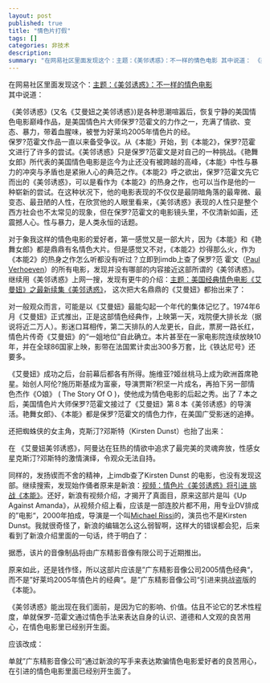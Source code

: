 ```yaml
---
layout: post
published: true
title: "情色片打假"
tags: []
categories: 非技术    
description: 
summary: "在网易社区里面发现这个：主题：《美邻诱惑》：不一样的情色电影 其中说道： 《美邻诱惑》(又名《艾曼妞之美邻诱惑》)是各种思潮喧嚣后，恢复宁静的美国情色电影巅峰作品，是美国情色片大师保罗?范霍文的力作之一，充满了情欲、变态、暴力，带着血腥味，"
---
```

在网易社区里面发现这个：[主题：《美邻诱惑》：不一样的情色电影][Link 1]  
其中说道：  


《美邻诱惑》(又名《艾曼妞之美邻诱惑》)是各种思潮喧嚣后，恢复宁静的美国情色电影巅峰作品，是美国情色片大师保罗?范霍文的力作之一，充满了情欲、变态、暴力，带着血腥味，被誉为好莱坞2005年情色片的经。  
保罗?范霍文作品一直以来备受争议。从《本能》开始，到《本能2》，保罗?范霍文进行了许多的尝试。《美邻诱惑》只是保罗?范霍文是对自己的一种挑战。《艳舞女郎》所代表的美国情色电影是迄今为止还没有被跨越的高峰，《本能》中性与暴力的冲突与矛盾也是紧揪人心的典范之作。《本能2》呼之欲出，保罗?范霍文先它而出的《美邻诱惑》，可以是看作为《本能2》的热身之作，也可以当作是他的一种崭新的尝试。在这种状况下，他的电影表现的不仅仅是最阴暗角落的最卑微、最变态、最丑陋的人性，在欣赏他的人眼里看来，《美邻诱惑》表现的人性只是整个西方社会也不太常见的现象，但在保罗?范霍文的电影镜头里，不仅清新如画，还震撼人心。性与暴力，是人类永恒的话题。

对于象我这样的情色电影的爱好者，第一感觉又是一部大片，因为《本能》和《艳舞女郎》都是鼎鼎有名情色大片。但是感觉又不对，《本能2》炒得那么火，作为《本能2》的热身之作怎么听都没有听过？立即到imdb上查了保罗?范 霍文（[Paul Verhoeven][]）的所有电影，发现并没有哪部的内容接近这部所谓的《美邻诱惑》。继续用《美邻诱惑》上网一搜，发现有更牛的介绍：[主题：美国经典情色电影《艾曼妞》之最新续集《美邻诱惑》][Link 2]， 这次把大名鼎鼎的《艾曼妞》都抬出来了：  


对一般观众而言，可能是以《艾曼妞》最能勾起一个年代的集体记忆了。1974年6月《艾曼妞》正式推出，正是这部情色经典作，上映第一天，戏院便大排长龙（据说将近二万人）。影迷口耳相传，第二天排队的人龙更长，自此，票房一路长红，情色片传奇《艾曼妞》的“一姐地位”自此确立。本片甚至在一家电影院连续放映10年，并在全球86国家上映，影带在法国累计卖出300多万套，比《铁达尼号》还要多。   
  
《艾曼妞》成功之后，台前幕后都各有所得。施维亚?姬丝桃马上成为欧洲首席艳星。始创人阿伦?施历斯基成为富豪，导演贾斯?积坚一片成名，再拍下另一部情色杰作《O娘》 ( The Story Of O )，使他成为情色电影的后起之秀。出了７本之后，美国情色片大师保罗?范霍文接过了《艾曼妞》第８本《美邻诱惑》的导演活。艳舞女郎》、《本能》都是保罗?范霍文的情色力作，在美国广受影迷的追捧。   


还把蜘蛛侠的女主角，克斯汀?邓斯特（Kirsten Dunst）也抬了出来：  


在 《艾曼妞美邻诱惑》，阿曼达在狂热的情欲中追求了最完美的灵魂奔放，性感女星克斯汀?邓斯特的激情演绎，令观众无法自持。

同样的，发扬锲而不舍的精神，上imdb查了Kirsten Dunst 的电影，也没有发现这部。继续搜索，发现始作俑者原来是新浪：[视频：情色片《美邻诱惑》将引进 挑战《本能》][Link 3]。还好，新浪有视频介绍，才揭开了真面目，原来这部片是叫《Up Against Amanda》，从视频介绍上看，应该是一部连胶片都不用，用专业DV排成的”电影“，2000年拍成，导演是一个叫[Michael Rissi][]的，演员也不是Kirsten Dunst。我就很奇怪了，新浪的编辑怎么这么弱智啊，这样大的错误都会犯，后来看到了新浪介绍里面的一句话，终于明白了：  
  


据悉，该片的音像制品将由广东精影音像有限公司于近期推出。

原来如此，还是钱作怪，所以这部片应该是”广东精影音像公司2005情色经典“，而不是”好莱坞2005年情色片的经典“。是”广东精影音像公司“引进来挑战盗版的《本能》。  


《美邻诱惑》能出现在我们面前，是因为它的影响、价值。估且不论它的艺术性程度，单就保罗-范霍文通过情色手法来表达自身的认识、道德和人文观的良苦用心，在情色电影里已经别开生面。  


应该改成：  


单就”广东精影音像公司“通过新浪的写手来表达欺骗情色电影爱好者的良苦用心，在引进的情色电影里面已经别开生面了。


[Link 1]: http://bbs.ent.163.com/board/rep.jsp?b=movie&i=76278&p=0
[Paul Verhoeven]: http://www.imdb.com/name/nm0000682/
[Link 2]: http://club.yule.sohu.com/yulemain.php?b=movie&c=95&a=485869
[Link 3]: http://ent.sina.com.cn/m/f/2006-03-21/14521022622.html
[Michael Rissi]: http://www.imdb.com/name/nm0728375/